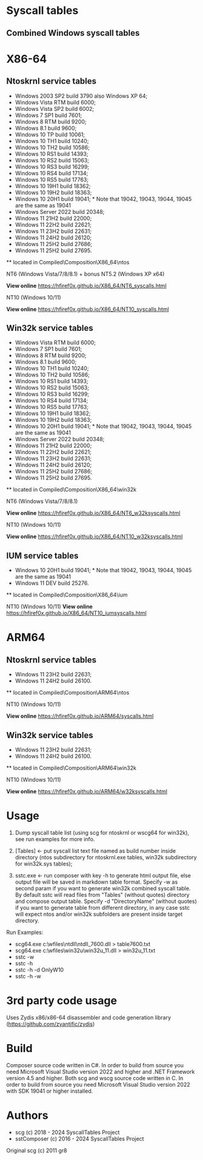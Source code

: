 
# Syscall tables
## Combined Windows syscall tables

# X86-64

## Ntoskrnl service tables

+ Windows 2003 SP2 build 3790 also Windows XP 64;
+ Windows Vista RTM build 6000;
+ Windows Vista SP2 build 6002;
+ Windows 7 SP1 build 7601;
+ Windows 8 RTM build 9200;
+ Windows 8.1 build 9600;
+ Windows 10 TP build 10061;
+ Windows 10 TH1 build 10240;
+ Windows 10 TH2 build 10586;
+ Windows 10 RS1 build 14393;
+ Windows 10 RS2 build 15063;
+ Windows 10 RS3 build 16299;
+ Windows 10 RS4 build 17134;
+ Windows 10 RS5 build 17763;
+ Windows 10 19H1 build 18362;
+ Windows 10 19H2 build 18363;
+ Windows 10 20H1 build 19041; * Note that 19042, 19043, 19044, 19045 are the same as 19041
+ Windows Server 2022 build 20348;
+ Windows 11 21H2 build 22000;
+ Windows 11 22H2 build 22621;
+ Windows 11 23H2 build 22631;
+ Windows 11 24H2 build 26120;
+ Windows 11 25H2 build 27686;
+ Windows 11 25H2 build 27695.

** located in Compiled\Composition\X86_64\ntos

NT6 (Windows Vista/7/8/8.1) + bonus NT5.2 (Windows XP x64)

**View online** https://hfiref0x.github.io/X86_64/NT6_syscalls.html

NT10 (Windows 10/11)

**View online** https://hfiref0x.github.io/X86_64/NT10_syscalls.html

## Win32k service tables

+ Windows Vista RTM build 6000;
+ Windows 7 SP1 build 7601;
+ Windows 8 RTM build 9200;
+ Windows 8.1 build 9600;
+ Windows 10 TH1 build 10240;
+ Windows 10 TH2 build 10586;
+ Windows 10 RS1 build 14393;
+ Windows 10 RS2 build 15063;
+ Windows 10 RS3 build 16299;
+ Windows 10 RS4 build 17134;
+ Windows 10 RS5 build 17763;
+ Windows 10 19H1 build 18362;
+ Windows 10 19H2 build 18363;
+ Windows 10 20H1 build 19041; * Note that 19042, 19043, 19044, 19045 are the same as 19041
+ Windows Server 2022 build 20348;
+ Windows 11 21H2 build 22000;
+ Windows 11 22H2 build 22621;
+ Windows 11 23H2 build 22631;
+ Windows 11 24H2 build 26120;
+ Windows 11 25H2 build 27686;
+ Windows 11 25H2 build 27695.


** located in Compiled\Composition\X86_64\win32k

NT6 (Windows Vista/7/8/8.1)

**View online** https://hfiref0x.github.io/X86_64/NT6_w32ksyscalls.html

NT10 (Windows 10/11)

**View online** https://hfiref0x.github.io/X86_64/NT10_w32ksyscalls.html

## IUM service tables

+ Windows 10 20H1 build 19041; * Note that 19042, 19043, 19044, 19045 are the same as 19041
+ Windows 11 DEV build 25276.

** located in Compiled\Composition\X86_64\ium

NT10 (Windows 10/11)
**View online** https://hfiref0x.github.io/X86_64/NT10_iumsyscalls.html

# ARM64

## Ntoskrnl service tables

+ Windows 11 23H2 build 22631;
+ Windows 11 24H2 build 26100.

** located in Compiled\Composition\ARM64\ntos

NT10 (Windows 10/11)

**View online** https://hfiref0x.github.io/ARM64/syscalls.html

## Win32k service tables

+ Windows 11 23H2 build 22631;
+ Windows 11 24H2 build 26100.

** located in Compiled\Composition\ARM64\win32k

NT10 (Windows 10/11)

**View online** https://hfiref0x.github.io/ARM64/w32ksyscalls.html

# Usage

1) Dump syscall table list (using scg for ntoskrnl or wscg64 for win32k), see run examples for more info.  
2) [Tables] <- put syscall list text file named as build number inside directory (ntos subdirectory for ntoskrnl.exe tables, win32k subdirectory for win32k.sys tables);

3) sstc.exe <- run composer with key -h to generate html output file, else output file will be saved in markdown table format. Specify -w as second param if you want to generate win32k combined syscall table. By default sstc will read files from "Tables" (without quotes) directory and compose output table. Specify -d "DirectoryName" (without quotes) if you want to generate table from different directory, in any case sstc will expect ntos and/or win32k subfolders are present inside target directory.

Run Examples:
* scg64.exe c:\wfiles\ntdll\ntdll_7600.dll > table7600.txt
* scg64.exe c:\wfiles\win32u\win32u_11.dll > win32u_11.txt 
* sstc -w
* sstc -h
* sstc -h -d OnlyW10
* sstc -h -w

# 3rd party code usage
Uses Zydis x86/x86-64 disassembler and code generation library (https://github.com/zyantific/zydis)

# Build

Composer source code written in C#. In order to build from source you need Microsoft Visual Studio version 2022 and higher and .NET Framework version 4.5 and higher. Both scg and wscg source code written in C. In order to build from source you need Microsoft Visual Studio version 2022 with SDK 19041 or higher installed.

# Authors

+ scg (c) 2018 - 2024 SyscallTables Project
+ sstComposer (c) 2016 - 2024 SyscallTables Project

Original scg (c) 2011 gr8
